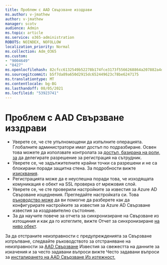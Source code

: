 ```yaml
---
title: Проблем с AAD Свързване изздрави
ms.author: v-jmathew
author: v-jmathew
manager: scotv
audience: Admin
ms.topic: article
ms.service: o365-administration
ROBOTS: NOINDEX, NOFOLLOW
localization_priority: Normal
ms.collection: Adm_O365
ms.custom:
- "9004649"
- "8427"
ms.openlocfilehash: 82cfcc6132549b52278b174fce3173f5566268864a207882a4dd639cb8024ee3
ms.sourcegitcommit: b5f7da89a650d2915dc652449623c78be6247175
ms.translationtype: MT
ms.contentlocale: bg-BG
ms.lasthandoff: 08/05/2021
ms.locfileid: "53923741"
---
```

# <a name="problem-with-aad-connect-health"></a>Проблем с AAD Свързване изздрави

- Уверете се, че сте упълномощени да изпълните операцията. Глобалните администратори имат достъп по подразбиране. Освен това можете да използвате контролата за [достъп, базирана на роли, за](https://docs.microsoft.com/azure/active-directory/connect-health/active-directory-aadconnect-health-operations) да делегирате разрешение за регистрация на сътрудник.
- Уверете се, че задължителните крайни точки са разрешени и не са блокирани поради защитна стена. За подробности вижте [изисквания](https://docs.microsoft.com/azure/active-directory/hybrid/how-to-connect-health-agent-install).
- Регистрацията може да е неуспешна поради това, че изходящата комуникация е обект на SSL проверка от мрежовия слой.
- Уверете се, че сте проверили настройките за известия за Azure AD Свързване изцеднения. Прегледайте настройката си. Това [ръководство може](https://docs.microsoft.com/azure/active-directory/hybrid/how-to-connect-health-operations) да ви помогне да разберете как да конфигурирате настройките за известия за Azure AD Свързване известия за изздравително състояние.
- За да научите повече за отчета за синхронизиране на Свързване из изтощиния и как да го изтеглите, вижте Отчет за синхронизиране [на ниво обект](https://docs.microsoft.com/azure/active-directory/hybrid/how-to-connect-health-sync).

За да отстраните неизправности с предупрежденията за Свързване изтръпване, следвайте ръководството за отстраняване на неизправности за [AAD Свързване](https://docs.microsoft.com/azure/active-directory/hybrid/how-to-connect-health-data-freshness) Известия за свежестта на данните за изкачения и за често задавани въпроси вижте Често задавани въпроси за [инсталирането на AAD Свързване Из изтежност.](https://docs.microsoft.com/azure/active-directory/hybrid/reference-connect-health-faq)
